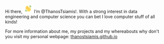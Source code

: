  Hi there, <img src="https://raw.githubusercontent.com/ThanosTsiamis/ThanosTsiamis/main/resources/gifs/wave.gif" width="30px">
 I’m @ThanosTsiamis!. With a strong interest in data engineering and computer science you can bet I love computer stuff of all kinds!

For more information about me, my projects and my whereabouts why don't you visit my personal webpage: [thanostsiamis.github.io](https://thanostsiamis.github.io/)

